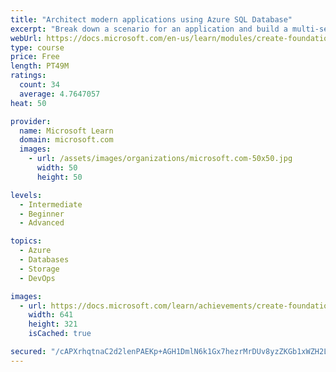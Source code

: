 ```yaml
---
title: "Architect modern applications using Azure SQL Database"
excerpt: "Break down a scenario for an application and build a multi-service solution based on the microservices approach. Learn how to use modern database capabilities to build a foundation for applications."
webUrl: https://docs.microsoft.com/en-us/learn/modules/create-foundation-modern-apps/
type: course
price: Free
length: PT49M
ratings:
  count: 34
  average: 4.7647057
heat: 50

provider:
  name: Microsoft Learn
  domain: microsoft.com
  images:
    - url: /assets/images/organizations/microsoft.com-50x50.jpg
      width: 50
      height: 50

levels:
  - Intermediate
  - Beginner
  - Advanced

topics:
  - Azure
  - Databases
  - Storage
  - DevOps

images:
  - url: https://docs.microsoft.com/learn/achievements/create-foundation-modern-apps-social.png
    width: 641
    height: 321
    isCached: true

secured: "/cAPXrhqtnaC2d2lenPAEKp+AGH1DmlN6k1Gx7hezrMrDUv8yzZKGb1xWZH2Lg5WnRhDzvFzaJTXBWaTdVaL8Qtm5Qij+Km0F+V193QyEFOj9xwyBEC1h6zk2bcqh72lB59R0c+o0qS2xPpz1Z2Xgvz6PmjwEEdroia+h4rEOgZKDNzg6WO2+ho2ORBaOPOrCKaAStpYh/yP+R3kx/gfUbC6Ap8nBqgSiVTtuPXQrT9joaC1WqF7WRFiNXc345qZBy/CB6vgK4taVxBLejMGXsgAsRWTjtA080149pP5fyly1fpfkuRYl5GRp02C/EBSP/a9CdHDiVMtXXdws7cAsLL0Bxs/zt9qLqP6+H6EfK1tbq18Nr3X/5DEJRSz3QQGZ2hkx0mxM4ZWdM0mv+D1J5rhzhhbItQ2x2vuFcMek2E=;m5kZbl14WE59uPvt5ZQNbg=="
---
```


